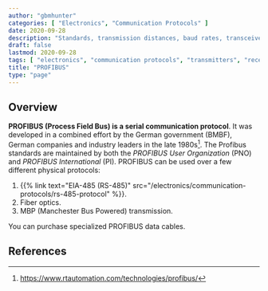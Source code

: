 ```yaml
---
author: "gbmhunter"
categories: [ "Electronics", "Communication Protocols" ]
date: 2020-09-28
description: "Standards, transmission distances, baud rates, transceivers, high-level protocols and more info about the PROFIBUS communication protocol."
draft: false
lastmod: 2020-09-28
tags: [ "electronics", "communication protocols", "transmitters", "receivers", "data", "bus", "serial", "PROFIBUS", "Process Field Bus", "PNO", "PI", "FDL", "Fieldbus", "RS-485", "EIA-485" ]
title: "PROFIBUS"
type: "page"
---
```


## Overview

**PROFIBUS (Process Field Bus) is a serial communication protocol**. It was developed in a combined effort by the German government (BMBF), German companies and industry leaders in the late 1980s[^rt-automation-profibus]. The Profibus standards are maintained by both the _PROFIBUS User Organization_ (PNO) and _PROFIBUS International_ (PI). PROFIBUS can be used over a few different physical protocols:

1. {{% link text="EIA-485 (RS-485)" src="/electronics/communication-protocols/rs-485-protocol" %}}.
1. Fiber optics.
1. MBP (Manchester Bus Powered) transmission.

You can purchase specialized PROFIBUS data cables.

## References

[^rt-automation-profibus]: <https://www.rtautomation.com/technologies/profibus/>
